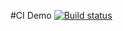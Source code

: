 #CI Demo [![Build status](https://ci.appveyor.com/api/projects/status/xo4h2gkpb5o808b0?svg=true)](https://ci.appveyor.com/project/PetrIvChe/cisettings)